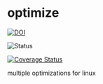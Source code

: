 optimize
========

[![DOI](https://zenodo.org/badge/4102/sinfallas/optimize.svg)](https://zenodo.org/badge/latestdoi/4102/sinfallas/optimize)

![Status](https://api.travis-ci.org/sinfallas/optimize.svg) 

[![Coverage Status](https://coveralls.io/repos/sinfallas/optimize/badge.svg?branch=master&service=github)](https://coveralls.io/github/sinfallas/optimize?branch=master)

multiple optimizations for linux
